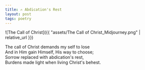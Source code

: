 ```yaml
---
title: ✍️ Abdication's Rest
layout: post
tags: poetry
---
```


![The Call of Christ]({{ "assets/The Call of Christ_Midjourney.png" | relative_url }})

The call of Christ demands my self to lose  
And in Him gain Himself, His way to choose;  
Sorrow replaced with abdication's rest,  
Burdens made light when living Christ's behest.